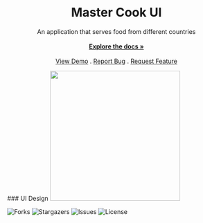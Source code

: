 <br/>
<p align="center">
  <a href="https://github.com/hasanyatar/MasterCook-design"></a>

  <h1 align="center">Master Cook UI</h1>

  <p align="center">
    An application that serves food from different countries
    <br/>
    <br/>
    <a href="https://github.com/hasanyatar/MasterCook-design/tree/main/master_cook"><strong>Explore the docs »</strong></a>
    <br/>
    <br/>
    <a href="https://github.com/hasanyatar/MasterCook-design">View Demo</a>
    .
    <a href="https://github.com/hasanyatar/MasterCook-design/issues">Report Bug</a>
    .
    <a href="https://github.com/hasanyatar/MasterCook-design/issues">Request Feature</a>
  </p>
  
</p>
### UI Design
<img src="./mastercook.gif" width="300">


![Forks](https://img.shields.io/github/forks/hasanyatar/MasterCook-design?style=social) ![Stargazers](https://img.shields.io/github/stars/hasanyatar/MasterCook-design?style=social) ![Issues](https://img.shields.io/github/issues/hasanyatar/MasterCook-design) ![License](https://img.shields.io/github/license/hasanyatar/MasterCook-design) 

 
